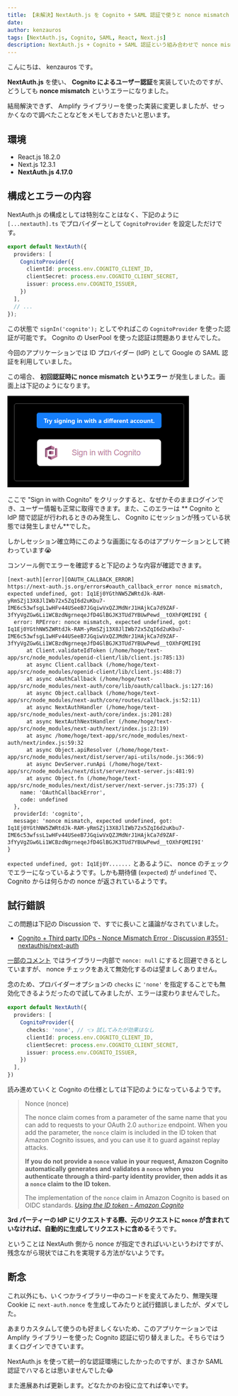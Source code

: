 ```yaml
---
title: 【未解決】NextAuth.js を Cognito + SAML 認証で使うと nonce mismatch エラーになる
date: 
author: kenzauros
tags: [NextAuth.js, Cognito, SAML, React, Next.js]
description: NextAuth.js + Cognito + SAML 認証という組み合わせで nonce mismatch エラーに見舞われ、結局解決できなかったのですが、備忘録として記事にしました😂
---
```


こんにちは、 kenzauros です。

**NextAuth.js** を使い、 **Cognito によるユーザー認証**を実装していたのですが、どうしても **nonce mismatch** というエラーになりました。

結局解決できず、 Amplify ライブラリーを使った実装に変更しましたが、せっかくなので調べたことなどをメモしておきたいと思います。

## 環境

- React.js 18.2.0
- Next.js 12.3.1
- **NextAuth.js 4.17.0**

## 構成とエラーの内容

NextAuth.js の構成としては特別なことはなく、下記のように `[...nextauth].ts` でプロバイダーとして `CognitoProvider` を設定しただけです。

```ts:title=/api/auth/[...nextauth].ts
export default NextAuth({
  providers: [
    CognitoProvider({
      clientId: process.env.COGNITO_CLIENT_ID,
      clientSecret: process.env.COGNITO_CLIENT_SECRET,
      issuer: process.env.COGNITO_ISSUER,
    })
  ],
  // ...
});
```

この状態で `signIn('cognito');` としてやればこの `CognitoProvider` を使った認証が可能です。 Cognito の UserPool を使った認証は問題ありませんでした。

今回のアプリケーションでは ID プロバイダー (IdP) として Google の SAML 認証を利用していました。

この場合、 **初回認証時に nonce mismatch というエラー** が発生しました。画面上は下記のようになります。

![NextAuth ➡ Cognito ➡ Google SAML と認証した後のエラー](images/nonce-mismatched.png "NextAuth ➡ Cognito ➡ Google SAML と認証した後のエラー")

ここで "Sign in with Cognito" をクリックすると、なぜかそのままログインでき、ユーザー情報も正常に取得できます。また、このエラーは ** Cognito と IdP 間で認証が行われるときのみ発生し、 Cognito にセッションが残っている状態では発生しません**でした。

しかしセッション確立時にこのような画面になるのはアプリケーションとして終わっています😭

コンソール側でエラーを確認すると下記のような内容が確認できます。

```
[next-auth][error][OAUTH_CALLBACK_ERROR] 
https://next-auth.js.org/errors#oauth_callback_error nonce mismatch, expected undefined, got: Iq1Ej0YGthNW5ZWRtdJk-RAM-yRmSZj13X8JlIWb72x5ZqI6d2uKbu7-IME6c53wfsgL1wHFv44USeeB7JGqiwVxQZJMdNrJ1HAjkCa7d9ZAF-3fYyVgZGw6Li1WCBzdNgrneqeJfD4GlBGJK3TUd7YBUwPewd__tOXhFQMII9I {
  error: RPError: nonce mismatch, expected undefined, got: Iq1Ej0YGthNW5ZWRtdJk-RAM-yRmSZj13X8JlIWb72x5ZqI6d2uKbu7-IME6c53wfsgL1wHFv44USeeB7JGqiwVxQZJMdNrJ1HAjkCa7d9ZAF-3fYyVgZGw6Li1WCBzdNgrneqeJfD4GlBGJK3TUd7YBUwPewd__tOXhFQMII9I
      at Client.validateIdToken (/home/hoge/text-app/src/node_modules/openid-client/lib/client.js:785:13)
      at async Client.callback (/home/hoge/text-app/src/node_modules/openid-client/lib/client.js:488:7)
      at async oAuthCallback (/home/hoge/text-app/src/node_modules/next-auth/core/lib/oauth/callback.js:127:16)
      at async Object.callback (/home/hoge/text-app/src/node_modules/next-auth/core/routes/callback.js:52:11)
      at async NextAuthHandler (/home/hoge/text-app/src/node_modules/next-auth/core/index.js:201:28)
      at async NextAuthNextHandler (/home/hoge/text-app/src/node_modules/next-auth/next/index.js:23:19)
      at async /home/hoge/text-app/src/node_modules/next-auth/next/index.js:59:32
      at async Object.apiResolver (/home/hoge/text-app/src/node_modules/next/dist/server/api-utils/node.js:366:9)
      at async DevServer.runApi (/home/hoge/text-app/src/node_modules/next/dist/server/next-server.js:481:9)
      at async Object.fn (/home/hoge/text-app/src/node_modules/next/dist/server/next-server.js:735:37) {
    name: 'OAuthCallbackError',
    code: undefined
  },
  providerId: 'cognito',
  message: 'nonce mismatch, expected undefined, got: Iq1Ej0YGthNW5ZWRtdJk-RAM-yRmSZj13X8JlIWb72x5ZqI6d2uKbu7-IME6c53wfssL1wHFv44USeeB7JGqiwVxQZJMdNrJ1HAjkCa7d9ZAF-3fYyVgZGw6Li1WCBzdNgrneqeJfD4GlBGJK3TUd7YBUwPewd__tOXhFQMII9I'
}
```

`expected undefined, got: Iq1Ej0Y.......` とあるように、 nonce のチェックでエラーになっているようです。しかも期待値 (`expected`) が `undefined` で、 Cognito からは何らかの nonce が返されているようです。

## 試行錯誤

この問題は下記の Discussion で、すでに長いこと議論がなされていました。

- [Cognito + Third party IDPs - Nonce Mismatch Error · Discussion #3551 · nextauthjs/next-auth](https://github.com/nextauthjs/next-auth/discussions/3551)

[一部のコメント](https://github.com/nextauthjs/next-auth/discussions/3551#discussioncomment-1965364) ではライブラリー内部で `nonce: null` にすると回避できるとしていますが、 nonce チェックをあえて無効化するのは望ましくありません。

念のため、プロバイダーオプションの `checks` に `'none'` を指定することでも無効化できるようだったので試してみましたが、エラーは変わりませんでした。

```ts:title=/api/auth/[...nextauth].ts
export default NextAuth({
  providers: [
    CognitoProvider({
      checks: 'none', // 👈 試してみたが効果はなし
      clientId: process.env.COGNITO_CLIENT_ID,
      clientSecret: process.env.COGNITO_CLIENT_SECRET,
      issuer: process.env.COGNITO_ISSUER,
    })
  ],
})
```

読み進めていくと Cognito の仕様としては下記のようになっているようです。

> Nonce (nonce)
> 
> The nonce claim comes from a parameter of the same name that you can add to requests to your OAuth 2.0 `authorize` endpoint. When you add the parameter, the `nonce` claim is included in the ID token that Amazon Cognito issues, and you can use it to guard against replay attacks.
>
> **If you do not provide a `nonce` value in your request, Amazon Cognito automatically generates and validates a `nonce` when you authenticate through a third-party identity provider, then adds it as a `nonce` claim to the ID token.**
> 
> The implementation of the `nonce` claim in Amazon Cognito is based on OIDC standards.
> <cite>[Using the ID token - Amazon Cognito](https://docs.aws.amazon.com/cognito/latest/developerguide/amazon-cognito-user-pools-using-the-id-token.html)</cite>

**3rd パーティーの IdP にリクエストする際、元のリクエストに `nonce` が含まれていなければ、自動的に生成してリクエストに含める**そうです。

ということは NextAuth 側から nonce が指定できればいいというわけですが、残念ながら現状ではこれを実現する方法がないようです。

## 断念

これ以外にも、いくつかライブラリー中のコードを変えてみたり、無理矢理 Cookie に `next-auth.nonce` を生成してみたりと試行錯誤しましたが、ダメでした。

あまりカスタムして使うのも好ましくないため、このアプリケーションでは Amplify ライブラリーを使った Cognito 認証に切り替えました。そちらではうまくログインできています。

NextAuth.js を使って統一的な認証環境にしたかったのですが、まさか SAML 認証でハマるとは思いませんでした😂

また進展あれば更新します。どなたかのお役に立てれば幸いです。
